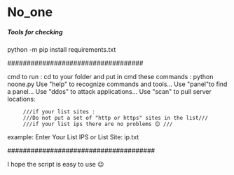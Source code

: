 # No_one
##### Tools for checking  ####

python -m pip install requirements.txt

###################################

cmd to run :
cd to your folder and put in cmd these commands :
python noone.py
     Use "help" to recognize commands and tools...
     Use "panel"to find a panel...
     Use "ddos" to attack applications...
     Use "scan" to pull server locations:

	     ///if your list sites :
	     ///Do not put a set of "http or https" sites in the list///
	     ///if your list ips there are no problems 😊 ///
	    
example:
   Enter Your List IPS or List Site: ip.txt


######################################

I hope the script is easy to use 😉 
 

